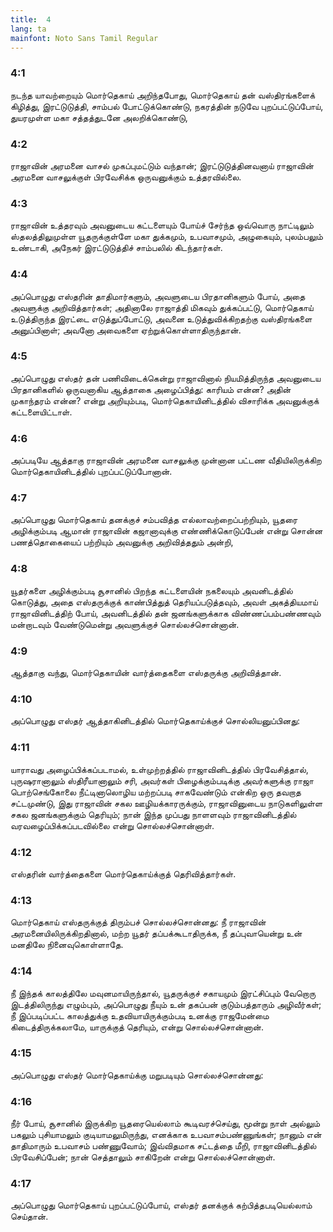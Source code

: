 ```yaml
---
title:  4
lang: ta
mainfont: Noto Sans Tamil Regular
---
```


###  4:1

நடந்த யாவற்றையும் மொர்தெகாய் அறிந்தபோது, மொர்தெகாய் தன் வஸ்திரங்களைக் கிழித்து, இரட்டுடுத்தி, சாம்பல் போட்டுக்கொண்டு, நகரத்தின் நடுவே புறப்பட்டுப்போய், துயரமுள்ள மகா சத்தத்துடனே அலறிக்கொண்டு,

###  4:2

ராஜாவின் அரமனை வாசல் முகப்புமட்டும் வந்தான்; இரட்டுடுத்தினவனாய் ராஜாவின் அரமனை வாசலுக்குள் பிரவேசிக்க ஒருவனுக்கும் உத்தரவில்லை.

###  4:3

ராஜாவின் உத்தரவும் அவனுடைய கட்டளையும் போய்ச் சேர்ந்த ஒவ்வொரு நாட்டிலும் ஸ்தலத்திலுமுள்ள யூதருக்குள்ளே மகா துக்கமும், உபவாசமும், அழுகையும், புலம்பலும் உண்டாகி, அநேகர் இரட்டுடுத்திச் சாம்பலில் கிடந்தார்கள்.

###  4:4

அப்பொழுது எஸ்தரின் தாதிமார்களும், அவளுடைய பிரதானிகளும் போய், அதை அவளுக்கு அறிவித்தார்கள்; அதினாலே ராஜாத்தி மிகவும் துக்கப்பட்டு, மொர்தெகாய் உடுத்திருந்த இரட்டை எடுத்துப்போட்டு, அவனை உடுத்துவிக்கிறதற்கு வஸ்திரங்களை அனுப்பினாள்; அவனோ அவைகளை ஏற்றுக்கொள்ளாதிருந்தான்.

###  4:5

அப்பொழுது எஸ்தர் தன் பணிவிடைக்கென்று ராஜாவினால் நியமித்திருந்த அவனுடைய பிரதானிகளில் ஒருவனாகிய ஆத்தாகை அழைப்பித்து: காரியம் என்ன? அதின் முகாந்தரம் என்ன? என்று அறியும்படி, மொர்தெகாயினிடத்தில் விசாரிக்க அவனுக்குக் கட்டளையிட்டாள்.

###  4:6

அப்படியே ஆத்தாகு ராஜாவின் அரமனை வாசலுக்கு முன்னான பட்டண வீதியிலிருக்கிற மொர்தெகாயினிடத்தில் புறப்பட்டுப்போனான்.

###  4:7

அப்பொழுது மொர்தெகாய் தனக்குச் சம்பவித்த எல்லாவற்றைப்பற்றியும், யூதரை அழிக்கும்படி ஆமான் ராஜாவின் கஜானாவுக்கு எண்ணிக்கொடுப்பேன் என்று சொன்ன பணத்தொகையைப் பற்றியும் அவனுக்கு அறிவித்ததும் அன்றி,

###  4:8

யூதர்களை அழிக்கும்படி சூசானில் பிறந்த கட்டளையின் நகலையும் அவனிடத்தில் கொடுத்து, அதை எஸ்தருக்குக் காண்பித்துத் தெரியப்படுத்தவும், அவள் அகத்தியமாய் ராஜாவினிடத்திற் போய், அவனிடத்தில் தன் ஜனங்களுக்காக விண்ணப்பம்பண்ணவும் மன்றாடவும் வேண்டுமென்று அவளுக்குச் சொல்லச்சொன்னான்.

###  4:9

ஆத்தாகு வந்து, மொர்தெகாயின் வார்த்தைகளை எஸ்தருக்கு அறிவித்தான்.

###  4:10

அப்பொழுது எஸ்தர் ஆத்தாகினிடத்தில் மொர்தெகாய்க்குச் சொல்லியனுப்பினது:

###  4:11

யாராவது அழைப்பிக்கப்படாமல், உள்முற்றத்தில் ராஜாவினிடத்தில் பிரவேசித்தால், புருஷரானாலும் ஸ்திரீயானாலும் சரி, அவர்கள் பிழைக்கும்படிக்கு அவர்களுக்கு ராஜா பொற்செங்கோலை நீட்டினாலொழிய மற்றப்படி சாகவேண்டும் என்கிற ஒரு தவறாத சட்டமுண்டு, இது ராஜாவின் சகல ஊழியக்காரருக்கும், ராஜாவினுடைய நாடுகளிலுள்ள சகல ஜனங்களுக்கும் தெரியும்; நான் இந்த முப்பது நாளளவும் ராஜாவினிடத்தில் வரவழைப்பிக்கப்படவில்லை என்று சொல்லச்சொன்னாள்.

###  4:12

எஸ்தரின் வார்த்தைகளை மொர்தெகாய்க்குத் தெரிவித்தார்கள்.

###  4:13

மொர்தெகாய் எஸ்தருக்குத் திரும்பச் சொல்லச்சொன்னது: நீ ராஜாவின் அரமனையிலிருக்கிறதினால், மற்ற யூதர் தப்பக்கூடாதிருக்க, நீ தப்புவாயென்று உன் மனதிலே நினைவுகொள்ளாதே.

###  4:14

நீ இந்தக் காலத்திலே மவுனமாயிருந்தால், யூதருக்குச் சகாயமும் இரட்சிப்பும் வேறொரு இடத்திலிருந்து எழும்பும், அப்பொழுது நீயும் உன் தகப்பன் குடும்பத்தாரும் அழிவீர்கள்; நீ இப்படிப்பட்ட காலத்துக்கு உதவியாயிருக்கும்படி உனக்கு ராஜமேன்மை கிடைத்திருக்கலாமே, யாருக்குத் தெரியும், என்று சொல்லச்சொன்னான்.

###  4:15

அப்பொழுது எஸ்தர் மொர்தெகாய்க்கு மறுபடியும் சொல்லச்சொன்னது:

###  4:16

நீர் போய், சூசானில் இருக்கிற யூதரையெல்லாம் கூடிவரச்செய்து, மூன்று நாள் அல்லும் பகலும் புசியாமலும் குடியாமலுமிருந்து, எனக்காக உபவாசம்பண்ணுங்கள்; நானும் என் தாதிமாரும் உபவாசம் பண்ணுவோம்; இவ்விதமாக சட்டத்தை மீறி, ராஜாவினிடத்தில் பிரவேசிப்பேன்; நான் செத்தாலும் சாகிறேன் என்று சொல்லச்சொன்னாள்.

###  4:17

அப்பொழுது மொர்தெகாய் புறப்பட்டுப்போய், எஸ்தர் தனக்குக் கற்பித்தபடியெல்லாம் செய்தான்.

